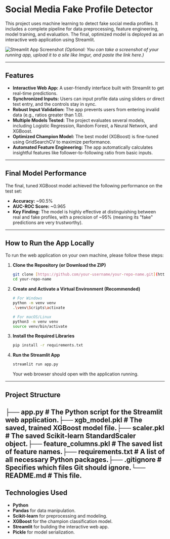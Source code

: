 # Social Media Fake Profile Detector

This project uses machine learning to detect fake social media profiles. It includes a complete pipeline for data preprocessing, feature engineering, model training, and evaluation. The final, optimized model is deployed as an interactive web application using Streamlit.

![Streamlit App Screenshot](https://i.imgur.com/your-screenshot-url.png)
*(Optional: You can take a screenshot of your running app, upload it to a site like Imgur, and paste the link here.)*

---

## Features

- **Interactive Web App:** A user-friendly interface built with Streamlit to get real-time predictions.
- **Synchronized Inputs:** Users can input profile data using sliders or direct text entry, and the controls stay in sync.
- **Robust Input Validation:** The app prevents users from entering invalid data (e.g., ratios greater than 1.0).
- **Multiple Models Tested:** The project evaluates several models, including Logistic Regression, Random Forest, a Neural Network, and XGBoost.
- **Optimized Champion Model:** The best model (XGBoost) is fine-tuned using GridSearchCV to maximize performance.
- **Automated Feature Engineering:** The app automatically calculates insightful features like follower-to-following ratio from basic inputs.

---

## Final Model Performance

The final, tuned XGBoost model achieved the following performance on the test set:

- **Accuracy:** ~90.5%
- **AUC-ROC Score:** ~0.965
- **Key Finding:** The model is highly effective at distinguishing between real and fake profiles, with a precision of ~95% (meaning its "fake" predictions are very trustworthy).

---

## How to Run the App Locally

To run the web application on your own machine, please follow these steps:

1.  **Clone the Repository (or Download the ZIP)**
    ```bash
    git clone [https://github.com/your-username/your-repo-name.git](https://github.com/your-username/your-repo-name.git)
    cd your-repo-name
    ```

2.  **Create and Activate a Virtual Environment (Recommended)**
    ```bash
    # For Windows
    python -m venv venv
    .\venv\Scripts\activate

    # For macOS/Linux
    python3 -m venv venv
    source venv/bin/activate
    ```

3.  **Install the Required Libraries**
    ```bash
    pip install -r requirements.txt
    ```

4.  **Run the Streamlit App**
    ```bash
    streamlit run app.py
    ```
    Your web browser should open with the application running.

---

## Project Structure

├── app.py                  # The Python script for the Streamlit web application.├── xgb_model.pkl           # The saved, trained XGBoost model file.├── scaler.pkl              # The saved Scikit-learn StandardScaler object.├── feature_columns.pkl     # The saved list of feature names.├── requirements.txt        # A list of all necessary Python packages.├── .gitignore              # Specifies which files Git should ignore.└── README.md               # This file.
---

## Technologies Used

- **Python**
- **Pandas** for data manipulation.
- **Scikit-learn** for preprocessing and modeling.
- **XGBoost** for the champion classification model.
- **Streamlit** for building the interactive web app.
- **Pickle** for model serialization.
